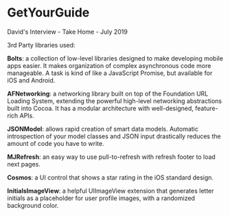 # GetYourGuide
David's Interview - Take Home - July 2019

3rd Party libraries used:

**Bolts**: a collection of low-level libraries designed to make developing mobile apps easier. It makes organization of complex asynchronous code more manageable. A task is kind of like a JavaScript Promise, but available for iOS and Android.

**AFNetworking**: a networking library built on top of the Foundation URL Loading System, extending the powerful high-level networking abstractions built into Cocoa. It has a modular architecture with well-designed, feature-rich APIs.

**JSONModel**: allows rapid creation of smart data models. Automatic introspection of your model classes and JSON input drastically reduces the amount of code you have to write.

**MJRefresh**: an easy way to use pull-to-refresh with refresh footer to load next pages.

**Cosmos**: a UI control that shows a star rating in the iOS standard design.

**InitialsImageView**: a helpful UIImageView extension that generates letter initials as a placeholder for user profile images, with a randomized background color.
